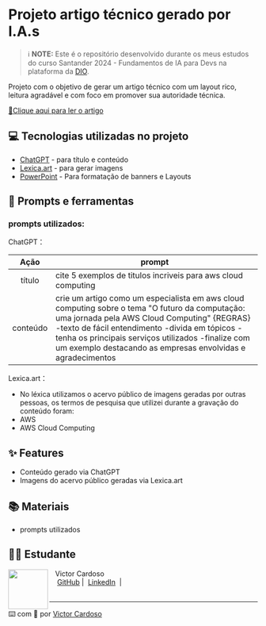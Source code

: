 # Projeto artigo técnico gerado por I.A.s

 > ℹ️ **NOTE:** Este é o repositório desenvolvido durante os meus estudos do curso Santander 2024 - Fundamentos de IA para Devs na plataforma da [DIO](https://dio.me).

Projeto com o objetivo de gerar um artigo técnico com um layout rico, leitura agradável e com foco em promover sua autoridade técnica.

<a href="https://web.dio.me/articles/o-futuro-da-computacao-uma-jornada-pela-aws-cloud-computing?back=%2Farticles&open-modal=true&page=1&order=oldest" title="View PDF now"> 📕Clique aqui para ler o artigo</a>

## 💻 Tecnologias utilizadas no projeto

- [ChatGPT](https://chat.openai.com/) - para título e conteúdo
- [Lexica.art](https://lexica.art/) - para gerar imagens
- [PowerPoint](https://www.microsoft.com/en/microsoft-365/powerpoint) - Para formatação de banners e Layouts

## 📄 Prompts e ferramentas

### prompts utilizados: 

ChatGPT：

|   Ação   | prompt                                                                                                                                                                                                                                                                         |
| :------: | ------------------------------------------------------------------------------------------------------------------------------------------------------------------------------------------------------------------------------------------------------------------------------ |
|  título  | cite 5 exemplos de titulos incriveis para aws cloud computing                                                                                                                                                                                                    |
| conteúdo | crie um artigo como um especialista em aws cloud computing sobre o tema "O futuro da computação: uma jornada pela AWS Cloud Computing" {REGRAS} -texto de fácil entendimento -divida em tópicos -tenha os principais serviços utilizados -finalize com um exemplo destacando as empresas envolvidas e agradecimentos |


Lexica.art：

- No léxica utilizamos o acervo público de imagens geradas por outras pessoas, os termos de pesquisa que utilizei durante a gravação do conteúdo foram:
- AWS
- AWS Cloud Computing

## ✨ Features

- Conteúdo gerado via ChatGPT
- Imagens do acervo público geradas via Lexica.art

## 📚 Materiais

- prompts utilizados

## 👨‍💻 Estudante

<p>
    <img 
      align=left 
      margin=10 
      width=80 
      src="https://github.com/VictorSamuraiWol.png"
    />
    <p>&nbsp&nbsp&nbspVictor Cardoso<br>
    &nbsp&nbsp&nbsp
    <a href="https://github.com/VictorSamuraiWol">
    GitHub</a>&nbsp;|&nbsp;
    <a href="https://www.linkedin.com/in/victor-cardoso-cloud-front/">LinkedIn</a>
&nbsp;| 
<br/><br/>
<p>

---

⌨️ com 💚 por [Victor Cardoso](https://github.com/VictorSamuraiWol)